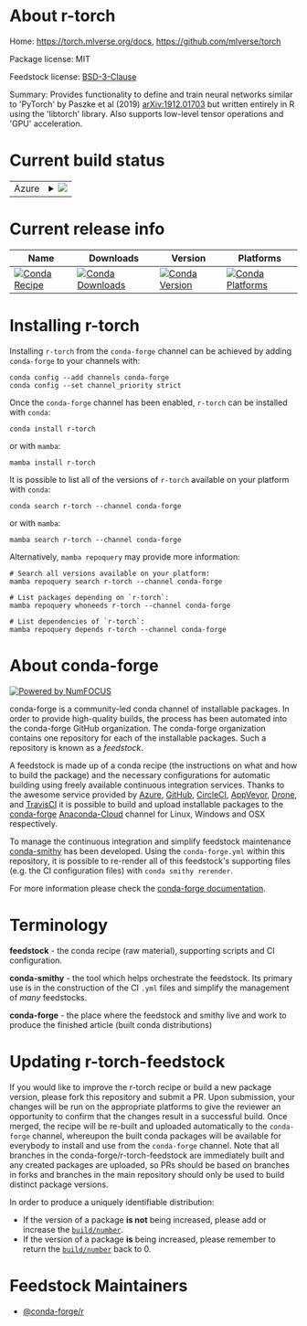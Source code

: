 About r-torch
=============

Home: https://torch.mlverse.org/docs, https://github.com/mlverse/torch

Package license: MIT

Feedstock license: [BSD-3-Clause](https://github.com/conda-forge/r-torch-feedstock/blob/main/LICENSE.txt)

Summary: Provides functionality to define and train neural networks similar to 'PyTorch' by Paszke et al (2019) <arXiv:1912.01703> but written entirely in R using the 'libtorch' library. Also supports low-level tensor operations and 'GPU' acceleration.

Current build status
====================


<table>
    
  <tr>
    <td>Azure</td>
    <td>
      <details>
        <summary>
          <a href="https://dev.azure.com/conda-forge/feedstock-builds/_build/latest?definitionId=17855&branchName=main">
            <img src="https://dev.azure.com/conda-forge/feedstock-builds/_apis/build/status/r-torch-feedstock?branchName=main">
          </a>
        </summary>
        <table>
          <thead><tr><th>Variant</th><th>Status</th></tr></thead>
          <tbody><tr>
              <td>linux_64_r_base4.1</td>
              <td>
                <a href="https://dev.azure.com/conda-forge/feedstock-builds/_build/latest?definitionId=17855&branchName=main">
                  <img src="https://dev.azure.com/conda-forge/feedstock-builds/_apis/build/status/r-torch-feedstock?branchName=main&jobName=linux&configuration=linux%20linux_64_r_base4.1" alt="variant">
                </a>
              </td>
            </tr><tr>
              <td>linux_64_r_base4.2</td>
              <td>
                <a href="https://dev.azure.com/conda-forge/feedstock-builds/_build/latest?definitionId=17855&branchName=main">
                  <img src="https://dev.azure.com/conda-forge/feedstock-builds/_apis/build/status/r-torch-feedstock?branchName=main&jobName=linux&configuration=linux%20linux_64_r_base4.2" alt="variant">
                </a>
              </td>
            </tr><tr>
              <td>osx_64_r_base4.1</td>
              <td>
                <a href="https://dev.azure.com/conda-forge/feedstock-builds/_build/latest?definitionId=17855&branchName=main">
                  <img src="https://dev.azure.com/conda-forge/feedstock-builds/_apis/build/status/r-torch-feedstock?branchName=main&jobName=osx&configuration=osx%20osx_64_r_base4.1" alt="variant">
                </a>
              </td>
            </tr><tr>
              <td>osx_64_r_base4.2</td>
              <td>
                <a href="https://dev.azure.com/conda-forge/feedstock-builds/_build/latest?definitionId=17855&branchName=main">
                  <img src="https://dev.azure.com/conda-forge/feedstock-builds/_apis/build/status/r-torch-feedstock?branchName=main&jobName=osx&configuration=osx%20osx_64_r_base4.2" alt="variant">
                </a>
              </td>
            </tr><tr>
              <td>win_64</td>
              <td>
                <a href="https://dev.azure.com/conda-forge/feedstock-builds/_build/latest?definitionId=17855&branchName=main">
                  <img src="https://dev.azure.com/conda-forge/feedstock-builds/_apis/build/status/r-torch-feedstock?branchName=main&jobName=win&configuration=win%20win_64_" alt="variant">
                </a>
              </td>
            </tr>
          </tbody>
        </table>
      </details>
    </td>
  </tr>
</table>

Current release info
====================

| Name | Downloads | Version | Platforms |
| --- | --- | --- | --- |
| [![Conda Recipe](https://img.shields.io/badge/recipe-r--torch-green.svg)](https://anaconda.org/conda-forge/r-torch) | [![Conda Downloads](https://img.shields.io/conda/dn/conda-forge/r-torch.svg)](https://anaconda.org/conda-forge/r-torch) | [![Conda Version](https://img.shields.io/conda/vn/conda-forge/r-torch.svg)](https://anaconda.org/conda-forge/r-torch) | [![Conda Platforms](https://img.shields.io/conda/pn/conda-forge/r-torch.svg)](https://anaconda.org/conda-forge/r-torch) |

Installing r-torch
==================

Installing `r-torch` from the `conda-forge` channel can be achieved by adding `conda-forge` to your channels with:

```
conda config --add channels conda-forge
conda config --set channel_priority strict
```

Once the `conda-forge` channel has been enabled, `r-torch` can be installed with `conda`:

```
conda install r-torch
```

or with `mamba`:

```
mamba install r-torch
```

It is possible to list all of the versions of `r-torch` available on your platform with `conda`:

```
conda search r-torch --channel conda-forge
```

or with `mamba`:

```
mamba search r-torch --channel conda-forge
```

Alternatively, `mamba repoquery` may provide more information:

```
# Search all versions available on your platform:
mamba repoquery search r-torch --channel conda-forge

# List packages depending on `r-torch`:
mamba repoquery whoneeds r-torch --channel conda-forge

# List dependencies of `r-torch`:
mamba repoquery depends r-torch --channel conda-forge
```


About conda-forge
=================

[![Powered by
NumFOCUS](https://img.shields.io/badge/powered%20by-NumFOCUS-orange.svg?style=flat&colorA=E1523D&colorB=007D8A)](https://numfocus.org)

conda-forge is a community-led conda channel of installable packages.
In order to provide high-quality builds, the process has been automated into the
conda-forge GitHub organization. The conda-forge organization contains one repository
for each of the installable packages. Such a repository is known as a *feedstock*.

A feedstock is made up of a conda recipe (the instructions on what and how to build
the package) and the necessary configurations for automatic building using freely
available continuous integration services. Thanks to the awesome service provided by
[Azure](https://azure.microsoft.com/en-us/services/devops/), [GitHub](https://github.com/),
[CircleCI](https://circleci.com/), [AppVeyor](https://www.appveyor.com/),
[Drone](https://cloud.drone.io/welcome), and [TravisCI](https://travis-ci.com/)
it is possible to build and upload installable packages to the
[conda-forge](https://anaconda.org/conda-forge) [Anaconda-Cloud](https://anaconda.org/)
channel for Linux, Windows and OSX respectively.

To manage the continuous integration and simplify feedstock maintenance
[conda-smithy](https://github.com/conda-forge/conda-smithy) has been developed.
Using the ``conda-forge.yml`` within this repository, it is possible to re-render all of
this feedstock's supporting files (e.g. the CI configuration files) with ``conda smithy rerender``.

For more information please check the [conda-forge documentation](https://conda-forge.org/docs/).

Terminology
===========

**feedstock** - the conda recipe (raw material), supporting scripts and CI configuration.

**conda-smithy** - the tool which helps orchestrate the feedstock.
                   Its primary use is in the construction of the CI ``.yml`` files
                   and simplify the management of *many* feedstocks.

**conda-forge** - the place where the feedstock and smithy live and work to
                  produce the finished article (built conda distributions)


Updating r-torch-feedstock
==========================

If you would like to improve the r-torch recipe or build a new
package version, please fork this repository and submit a PR. Upon submission,
your changes will be run on the appropriate platforms to give the reviewer an
opportunity to confirm that the changes result in a successful build. Once
merged, the recipe will be re-built and uploaded automatically to the
`conda-forge` channel, whereupon the built conda packages will be available for
everybody to install and use from the `conda-forge` channel.
Note that all branches in the conda-forge/r-torch-feedstock are
immediately built and any created packages are uploaded, so PRs should be based
on branches in forks and branches in the main repository should only be used to
build distinct package versions.

In order to produce a uniquely identifiable distribution:
 * If the version of a package **is not** being increased, please add or increase
   the [``build/number``](https://docs.conda.io/projects/conda-build/en/latest/resources/define-metadata.html#build-number-and-string).
 * If the version of a package **is** being increased, please remember to return
   the [``build/number``](https://docs.conda.io/projects/conda-build/en/latest/resources/define-metadata.html#build-number-and-string)
   back to 0.

Feedstock Maintainers
=====================

* [@conda-forge/r](https://github.com/conda-forge/r/)

